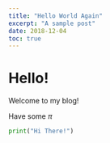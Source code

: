 ```yaml
---
title: "Hello World Again"
excerpt: "A sample post"
date: 2018-12-04
toc: true
---
```


# Hello!

Welcome to my blog!

Have some $\pi$

```python
print("Hi There!")
```